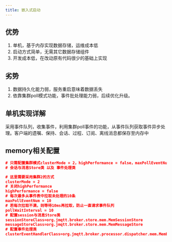```yaml
---
title: 嵌入式启动
---
```


## 优势
1. 单机，基于内存实现数据存储，运维成本低
2. 启动方式简单，无需其它数据存储组件
3. 开发成本低，在改动原有代码很少的基础上实现

## 劣势
1. 数据持久化能力弱，服务重启意味着数据丢失
2. 依靠集群poll模式功能，事件批处理能力弱，后续优化升级。

## 单机实现详解
采用事件队列，收集事件，利用集群poll事件的功能，从事件队列获取事件异步处理。客户端的遗嘱、保持、会话、过程、订阅、离线消息都保存至内存中

## memory相关配置
```json
# 只需配置集群模式clusterMode = 2，highPerformance = false，maxPollEventNum ，pollWaitInterval
# 会话与消息Store类 以及 事件处理类

# 这里需要采用集群2的方式
clusterMode = 2
# 关闭highPerformance
highPerformance = false
# 每次最多从事件表中拉取未处理的10条
maxPollEventNum = 10 
# 若每次拉取不满，则等待10ms再拉取，防止一直请求事件队列
pollWaitInterval = 10
# 配置session与消息Store类
sessionStoreClass=org.jmqtt.broker.store.mem.MemSessionStore
messageStoreClass=org.jmqtt.broker.store.mem.MemMessageStore
# 配置事件处理类
clusterEventHandlerClass=org.jmqtt.broker.processor.dispatcher.mem.MemEventHandler
```